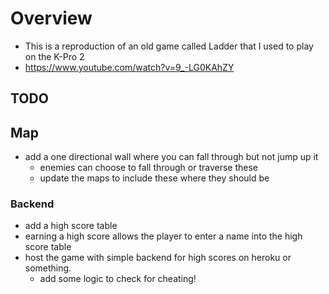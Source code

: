 # Overview
- This is a reproduction of an old game called Ladder that I used to play on the K-Pro 2
- https://www.youtube.com/watch?v=9_-LG0KAhZY

## TODO
## Map
- add a one directional wall where you can fall through but not jump up it
    - enemies can choose to fall through or traverse these
    - update the maps to include these where they should be

### Backend
- add a high score table 
- earning a high score allows the player to enter a name into the high score table
- host the game with simple backend for high scores on heroku or something. 
    - add some logic to check for cheating!
